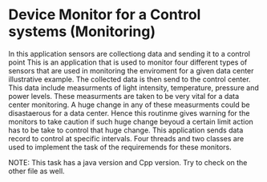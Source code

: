 # Device Monitor for a Control systems (Monitoring)

In this application sensors are collectiong data and sending it to a control point
This is an application that is used to monitor four different types of sensors that are used in monitoring the enviroment for a given data center illustrative example. The collected data is then send to the control center. 
This data include measurments of light intensity, temperature, pressure and power levels. 
These measurments are taken to be very vital for a data center monitoring. 
A huge change in any of these measurments could be disastaerous for a data center. Hence this routinme gives warning for the monitors to take caution if such huge change beyoud a certain limit action has to be take to control that huge change.
This application sends data record to control at specific intervals. 
Four threads and two classes are used to implement the task of the requiremends for these monitors.

NOTE: This task has a java version and Cpp version. Try to check on the other file as well.

